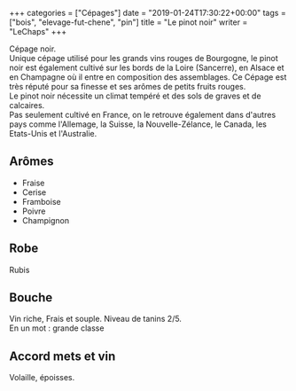 +++
categories = ["Cépages"]
date = "2019-01-24T17:30:22+00:00"
tags = ["bois", "elevage-fut-chene", "pin"] 
title = "Le pinot noir"
writer = "LeChaps"
+++

Cépage noir.  
Unique cépage utilisé pour les grands vins rouges de Bourgogne, le pinot noir est également cultivé sur les bords de la Loire (Sancerre), en Alsace et en Champagne où il entre en composition des assemblages. Ce Cépage est très réputé pour sa finesse et ses arômes de petits fruits rouges.  
Le pinot noir nécessite un climat tempéré et des sols de graves et de calcaires.  
Pas seulement cultivé en France, on le retrouve également dans d'autres pays comme l'Allemage, la Suisse, la Nouvelle-Zélance, le Canada, les Etats-Unis et l'Australie.

## Arômes

* Fraise
* Cerise
* Framboise
* Poivre
* Champignon

## Robe

Rubis

## Bouche

Vin riche, Frais et souple. Niveau de tanins 2/5.  
En un mot : grande classe

## Accord mets et vin

Volaille, époisses.
